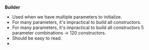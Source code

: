 **Builder**
- Used when we have multiple parameters to initialize.
- For many parameters, it's impractical to build all constructors.
- For many parameters, it's impractical to build all constructors 5 parameter combinations -> 120 constructors.
- Should be easy to read.
- 